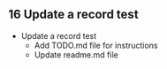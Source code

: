 ##  16 Update a record test
* Update a record test
  * Add TODO.md file for instructions
  * Update readme.md file
  